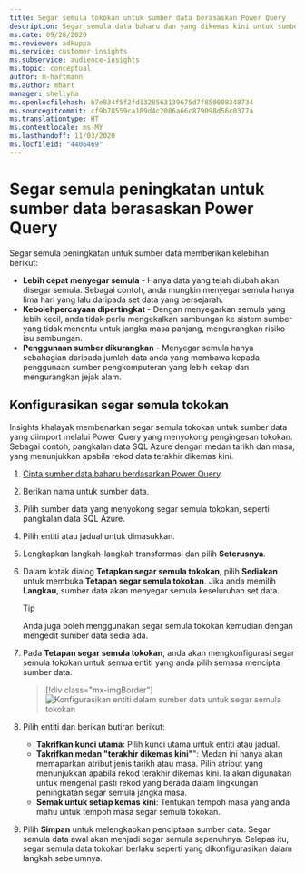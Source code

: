 ```yaml
---
title: Segar semula tokokan untuk sumber data berasaskan Power Query
description: Segar semula data baharu dan yang dikemas kini untuk sumber data besar berdasarkan Power Query.
ms.date: 09/28/2020
ms.reviewer: adkuppa
ms.service: customer-insights
ms.subservice: audience-insights
ms.topic: conceptual
author: m-hartmann
ms.author: mhart
manager: shellyha
ms.openlocfilehash: b7e834f5f2fd1328563139675d7f850008348734
ms.sourcegitcommit: cf9b78559ca189d4c2086a66c879098d56c0377a
ms.translationtype: HT
ms.contentlocale: ms-MY
ms.lasthandoff: 11/03/2020
ms.locfileid: "4406469"
---
```

# <a name="incremental-refresh-for-data-sources-based-on-power-query"></a>Segar semula peningkatan untuk sumber data berasaskan Power Query

Segar semula peningkatan untuk sumber data memberikan kelebihan berikut:

- **Lebih cepat menyegar semula** - Hanya data yang telah diubah akan disegar semula. Sebagai contoh, anda mungkin menyegar semula hanya lima hari yang lalu daripada set data yang bersejarah.
- **Kebolehpercayaan dipertingkat** - Dengan menyegarkan semula yang lebih kecil, anda tidak perlu mengekalkan sambungan ke sistem sumber yang tidak menentu untuk jangka masa panjang, mengurangkan risiko isu sambungan.
- **Penggunaan sumber dikurangkan** - Menyegar semula hanya sebahagian daripada jumlah data anda yang membawa kepada penggunaan sumber pengkomputeran yang lebih cekap dan mengurangkan jejak alam.

## <a name="configure-incremental-refresh"></a>Konfigurasikan segar semula tokokan

Insights khalayak membenarkan segar semula tokokan untuk sumber data yang diimport melalui Power Query yang menyokong pengingesan tokokan. Sebagai contoh, pangkalan data SQL Azure dengan medan tarikh dan masa, yang menunjukkan apabila rekod data terakhir dikemas kini.

1. [Cipta sumber data baharu berdasarkan Power Query](connect-power-query.md).

1. Berikan nama untuk sumber data.

1. Pilih sumber data yang menyokong segar semula tokokan, seperti pangkalan data SQL Azure.

1. Pilih entiti atau jadual untuk dimasukkan.

1. Lengkapkan langkah-langkah transformasi dan pilih **Seterusnya**.

1. Dalam kotak dialog **Tetapkan segar semula tokokan**, pilih **Sediakan** untuk membuka **Tetapan segar semula tokokan**. Jika anda memilih **Langkau**, sumber data akan menyegar semula keseluruhan set data.
   > [!TIP]
   > Anda juga boleh menggunakan segar semula tokokan kemudian dengan mengedit sumber data sedia ada.

1. Pada **Tetapan segar semula tokokan**, anda akan mengkonfigurasi segar semula tokokan untuk semua entiti yang anda pilih semasa mencipta sumber data.

   > [!div class="mx-imgBorder"]
   > ![Konfigurasikan entiti dalam sumber data untuk segar semula tokokan](media/incremental-refresh-settings.png "Konfigurasikan entiti dalam sumber data untuk segar semula tokokan")

1. Pilih entiti dan berikan butiran berikut:

   - **Takrifkan kunci utama**: Pilih kunci utama untuk entiti atau jadual.
   - **Takrifkan medan "terakhir dikemas kini"**": Medan ini hanya akan memaparkan atribut jenis tarikh atau masa. Pilih atribut yang menunjukkan apabila rekod terakhir dikemas kini. Ia akan digunakan untuk mengenal pasti rekod yang berada dalam lingkungan peningkatan segar semula jangka masa.
   - **Semak untuk setiap kemas kini**: Tentukan tempoh masa yang anda mahu untuk tempoh masa segar semula tokokan.

1. Pilih **Simpan** untuk melengkapkan penciptaan sumber data. Segar semula data awal akan menjadi segar semula sepenuhnya. Selepas itu, segar semula data tokokan berlaku seperti yang dikonfigurasikan dalam langkah sebelumnya.
